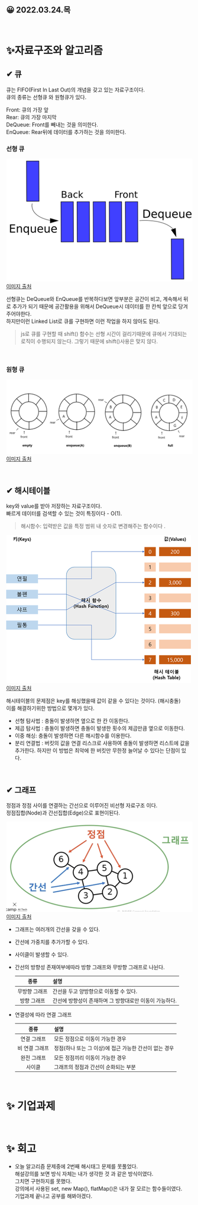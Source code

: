 ## 😀 2022.03.24.목 

<br />

# ✨자료구조와 알고리즘

## ✔ 큐
큐는 FIFO(First In Last Out)의 개념을 갖고 있는 자료구조이다.  
큐의 종류는 선형큐 와 원형큐가 있다.

Front: 큐의 가장 앞  
Rear: 큐의 가장 마지막  
DeQueue: Front를 빼내는 것을 의미한다.  
EnQueue: Rear뒤에 데이터를 추가하는 것을 의미한다.  

### 선형 큐

![Circular Linked List](../../images/2022/03/24.png)  
[이미지 출처](https://namu.wiki/w/큐(자료구조))   

선형큐는 DeQueue와 EnQueue를 반복하다보면 앞부분은 공간이 비고, 계속해서 뒤로 추가가 되기 때문에 공간활용을 위해서 DeQueue시 데이터를 한 칸씩 앞으로 당겨주어야한다.   
하지만이런 Linked List로 큐를 구현하면 이런 작업을 하지 않아도 된다.  

> js로 큐를 구현할 때 shift() 함수는 선형 시간이 걸리기때문에 큐에서 기대되는 로직이 수행되지 않는다. 
> 그렇기 때문에 shift()사용은 맞지 않다.

<br />

### 원형 큐
![Circular Linked List](../../images/2022/03/24_2.png)  
[이미지 출처](https://velog.io/@jxlhe46/자료구조-큐-Queue)  



<br />

## ✔ 해시테이블
key와 value를 받아 저장하는 자료구조이다.  
빠르게 데이터를 검색할 수 있는 것이 특징이다 - O(1).  

> 해시함수: 입력받은 값을 특정 범위 내 숫자로 변경해주는 함수이다 .  

![Circular Linked List](../../images/2022/03/24_3.png)  
[이미지 출처](https://dev-kani.tistory.com/1)  

해시테이블의 문제점은 key를 해싱했을때 값이 같을 수 있다는 것이다. (해시충돌)  
이를 해결하기위한 방법으로 몇개가 있다.
- 선형 탐사법 : 충돌이 발생하면 옆으로 한 칸 이동한다.
- 제곱 탐사법 : 충돌이 발생하면 충돌이 발생한 횟수의 제곱만큼 옆으로 이동한다.  
- 이중 해싱: 충돌이 발생하면 다른 해시함수를 이용한다.  
- 분리 연결법 : 버킷의 값을 연결 리스크로 사용하여 충돌이 발생하면 리스트에 값을 추가한다.  하지만 이 방법은 최악에 한 버킷만 무한정 늘어날 수 있다는 단점이 있다.    

<br />

## ✔ 그래프
정점과 정점 사이를 연결하는 간선으로 이루어진 비선형 자료구조 이다.  
정점집합(Node)과 간선집합(Edge)으로 표현이된다. 

![Circular Linked List](../../images/2022/03/24_4.png)  
[이미지 출처](https://velog.io/@narastro/코테-그래프)  

- 그래프는 여러개의 간선을 갖을 수 있다. 
- 간선에 가중치를 추가가할 수 있다.
- 사이클이 발생할 수 있다. 
- 간선의 방향성 존재여부에따라 방향 그래프와 무방향 그래프로 나뉜다.  

  |종류|설명|
  |:---:|---|
  |무방향 그래프 |간선을 두고 양방향으로 이동할 수 있다. |
  |방향 그래프   |간선에 방향성이 존재하며 그 방향대로만 이동이 가능하다.  |  

- 연결성에 따라 연결 그래프   

  |종류|설명|
  |:---:|---|
  |연결 그래프|모든 정점으로 이동이 가능한 경우|
  |비 연결 그래프|정점(하나 또는 그 이상)에 접근 가능한 간선이 없는 경우|
  |완전 그래프|모든 정점끼리 이동이 가능한 경우|
  |사이클|그래프의 정점과 간선이 순화되는 부분 |

<br />

# ✨ 기업과제 



<br />

# ✨ 회고
- 오늘 알고리즘 문제중에 2번째 해시태그 문제를 못풀었다.  
해설강의를 보면 방식 자체는 내가 생각한 것 과 같은 방식이였다.  
그치면 구현하지를 못했다.  
강의에서 사용된 set, new Map(), flatMap()은 내가 잘 모르는 함수들이였다.  
기업과제 끝나고 공부를 해봐야겠다.  